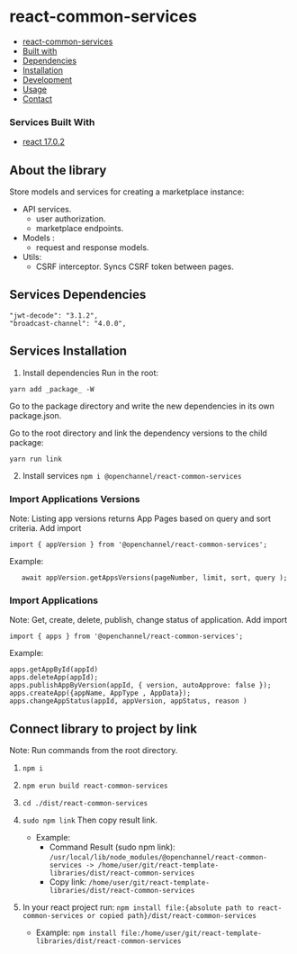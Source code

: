 # react-common-services

* [react-common-services](#react-common-services)
* [Built with](#services-built-with)
* [Dependencies](#services-dependencies)
* [Installation](#services-installation)
* [Development](#services-development)
* [Usage](#services-usage)
* [Contact](#services-contact)
  
### Services Built With
* [react 17.0.2](https://reactjs.org)

## About the library
Store models and services for creating a marketplace instance:
* API services.
  - user authorization.
  - marketplace endpoints.
* Models :
  - request and response models.
* Utils:
  - CSRF interceptor. Syncs CSRF token between pages.
  
## Services Dependencies

    "jwt-decode": "3.1.2",
    "broadcast-channel": "4.0.0",

## Services Installation

1. Install dependencies
Run in the root:

```
yarn add _package_ -W
```

Go to the package directory and write the new dependencies in its own package.json.

Go to the root directory and link the dependency versions to the child package:

```
yarn run link
```

2. Install services `npm i @openchannel/react-common-services`

### Import Applications Versions
Note: Listing app versions returns App Pages based on query and sort criteria.
Add import
```
import { appVersion } from '@openchannel/react-common-services';
```

Example:
```
   await appVersion.getAppsVersions(pageNumber, limit, sort, query );
```

### Import Applications
Note: Get, create, delete, publish, change status of application.
Add import
```
import { apps } from '@openchannel/react-common-services';
```
Example:  
```
apps.getAppById(appId)
apps.deleteApp(appId);
apps.publishAppByVersion(appId, { version, autoApprove: false });
apps.createApp({appName, AppType , AppData});
apps.changeAppStatus(appId, appVersion, appStatus, reason )

```


## Connect library to project by link
Note: Run commands from the root directory.
1. `npm i`
   
2. `npm erun build react-common-services`

3. `cd ./dist/react-common-services`

4. `sudo npm link` Then copy result link.
   * Example:
     * Command Result (sudo npm link):  
    `/usr/local/lib/node_modules/@openchannel/react-common-services -> /home/user/git/react-template-libraries/dist/react-common-services`
      * Copy link: `/home/user/git/react-template-libraries/dist/react-common-services`
5. In your react project run: `npm install file:{absolute path to react-common-services or copied path}/dist/react-common-services`
   * Example:
   `npm install file:/home/user/git/react-template-libraries/dist/react-common-services`

